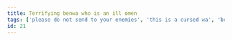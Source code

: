 ```yaml
---
title: Terrifying benwa who is an ill omen
tags: ['please do not send to your enemies', 'this is a cursed wa', 'benwa']
id: 21
---
```

    